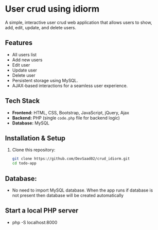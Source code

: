 # User crud using idiorm

A simple, interactive user crud web application that allows users to show, add, edit, update, and delete users.

## Features
- All users list
- Add new users
- Edit user
- Update user
- Delete user
- Persistent storage using MySQL.
- AJAX-based interactions for a seamless user experience.

## Tech Stack
- **Frontend:** HTML, CSS, Bootstrap, JavaScript, jQuery, Ajax  
- **Backend:** PHP (single `code.php` file for backend logic)  
- **Database:** MySQL  

## Installation & Setup
1. Clone this repository:
   ```bash
   git clone https://github.com/DevSaad02/crud_idiorm.git
   cd todo-app

## Database:

- No need to import MySQL database. When the app runs if database is not present then database will be created automatically

## Start a local PHP server

- php -S localhost:8000
